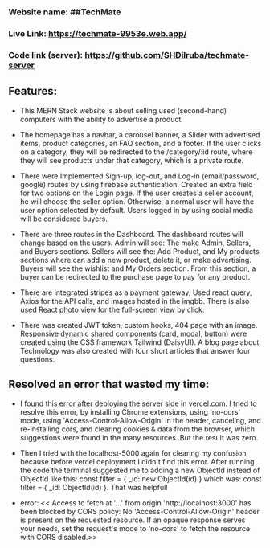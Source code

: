 ### Website name: ##TechMate 
### Live Link: https://techmate-9953e.web.app/ 
### Code link (server): https://github.com/SHDilruba/techmate-server

## Features:
+ This MERN Stack website is about selling used (second-hand) computers with the ability to advertise a product.

+ The homepage has a navbar, a carousel banner, a Slider with advertised items, product categories, an FAQ section, and a footer. If the user clicks on a category, they will be redirected to the /category/:id route, where they will see products under that category, which is a private route.

+ There were Implemented Sign-up, log-out, and Log-in (email/password, google) routes by using firebase authentication. Created an extra field for two options on the Login page. If the user creates a seller account, he will choose the seller option. Otherwise, a normal user will have the user option selected by default. Users logged in by using social media will be considered buyers.

+ There are three routes in the Dashboard. The dashboard routes will change based on the users. Admin will see: The make Admin, Sellers, and Buyers sections. Sellers will see the: Add Product, and My products sections where can add a new product, delete it, or make advertising. Buyers will see the wishlist and My Orders section. From this section, a buyer can be redirected to the purchase page to pay for any product.

+ There are integrated stripes as a payment gateway, Used react query, Axios for the API calls, and images hosted in the imgbb. There is also used React photo view for the full-screen view by click.

+ There was created JWT token, custom hooks, 404 page with an image. Responsive dynamic shared components (card, modal, button) were created using the CSS framework Tailwind (DaisyUI). A blog page about Technology was also created with four short articles that answer four questions.

## Resolved an error that wasted my time:
+ I found this error after deploying the server side in vercel.com. I tried to resolve this error, by installing Chrome extensions, using 'no-cors' mode, using 'Access-Control-Allow-Origin' in the header, canceling, and re-installing cors, and clearing cookies & data from the browser, which suggestions were found in the many resources. But the result was zero. 

+ Then I tried with the localhost-5000 again for clearing my confusion because before vercel deployment I didn't find this error. After running the code the terminal suggested me to adding a new ObjectId instead of ObjectId like this: const filter = { _id: new ObjectId(id) } which was: const filter = { _id: ObjectId(id) }. That was helpful! 

+ error: << Access to fetch at '...' from origin 'http://localhost:3000' has been blocked by CORS policy: No 'Access-Control-Allow-Origin' header is present on the requested resource. If an opaque response serves your needs, set the request's mode to 'no-cors' to fetch the resource with CORS disabled.>>
